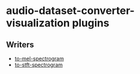 # audio-dataset-converter-visualization plugins
## Writers
* [to-mel-spectrogram](to-mel-spectrogram.md)
* [to-stft-spectrogram](to-stft-spectrogram.md)
